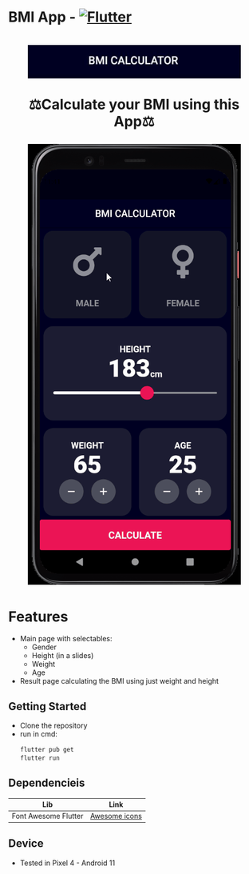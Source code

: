 # BMI App - [![Flutter](https://img.shields.io/badge/Flutter-dart-white?labelColor=blue&style=flat&link=https://flutter.dev/)](https://flutter.dev/)

<h1 align="center">
  <img width="427" src= "./logobmi.JPG">
  <p>⚖️Calculate your BMI using this App⚖️</p>
  <img width="427" src= "./bmi.gif">
</h1>

# Features

- Main page with selectables:
  - Gender
  - Height (in a slides)
  - Weight
  - Age
- Result page calculating the BMI using just weight and height

## Getting Started

- Clone the repository
- run in cmd:
  ```cmd
  flutter pub get
  flutter run
  ```

## Dependencieis

| Lib                  | Link                                                           |
| -------------------- | -------------------------------------------------------------- |
| Font Awesome Flutter | [Awesome icons](https://pub.dev/packages/font_awesome_flutter) |

## Device

- Tested in Pixel 4 - Android 11
